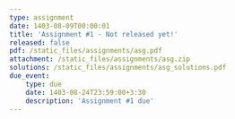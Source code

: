 ```yaml
---
type: assignment
date: 1403-08-09T00:00:01
title: 'Assignment #1 - Not released yet!'
released: false
pdf: /static_files/assignments/asg.pdf
attachment: /static_files/assignments/asg.zip
solutions: /static_files/assignments/asg_solutions.pdf
due_event: 
    type: due
    date: 1403-08-24T23:59:00+3:30
    description: 'Assignment #1 due'
---
```

